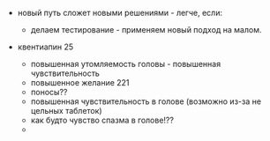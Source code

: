 - новый путь сложет новыми решениями - легче, если:
    - делаем тестирование - применяем новый подход на малом.

- квентиапин 25
    - повышенная утомляемость головы - повышенная чувствительность
    - повышенное желание 221
    - поносы??
    - повышенная чувствительность в голове (возможно из-за не цельных таблеток)
    - как будто чувство спазма в голове!??
    - 